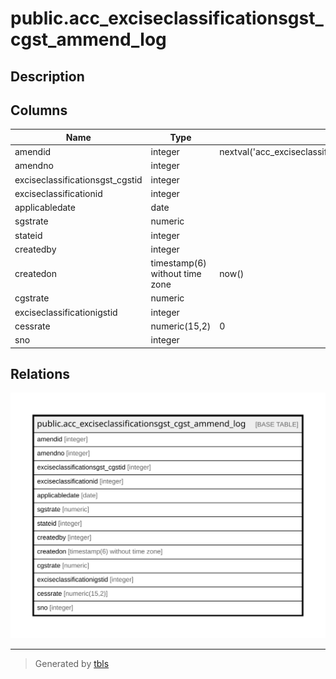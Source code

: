 # public.acc_exciseclassificationsgst_cgst_ammend_log

## Description

## Columns

| Name | Type | Default | Nullable | Children | Parents | Comment |
| ---- | ---- | ------- | -------- | -------- | ------- | ------- |
| amendid | integer | nextval('acc_exciseclassificationsgst_cgst_ammend_log_amendid_seq'::regclass) | false |  |  |  |
| amendno | integer |  | true |  |  |  |
| exciseclassificationsgst_cgstid | integer |  | false |  |  |  |
| exciseclassificationid | integer |  | true |  |  |  |
| applicabledate | date |  | true |  |  |  |
| sgstrate | numeric |  | true |  |  |  |
| stateid | integer |  | true |  |  |  |
| createdby | integer |  | true |  |  |  |
| createdon | timestamp(6) without time zone | now() | true |  |  |  |
| cgstrate | numeric |  | true |  |  |  |
| exciseclassificationigstid | integer |  | true |  |  |  |
| cessrate | numeric(15,2) | 0 | false |  |  |  |
| sno | integer |  | true |  |  |  |

## Relations

![er](public.acc_exciseclassificationsgst_cgst_ammend_log.svg)

---

> Generated by [tbls](https://github.com/k1LoW/tbls)
